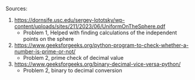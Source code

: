 Sources:


1. https://dornsife.usc.edu/sergey-lototsky/wp-content/uploads/sites/211/2023/06/UniformOnTheSphere.pdf
    - Problem 1, Helped with finding calculations of the independent points on the sphere
2. https://www.geeksforgeeks.org/python-program-to-check-whether-a-number-is-prime-or-not/
    - Problem 2, prime check of decimal value
3. https://www.geeksforgeeks.org/binary-decimal-vice-versa-python/
    - Problem 2, binary to decimal conversion
